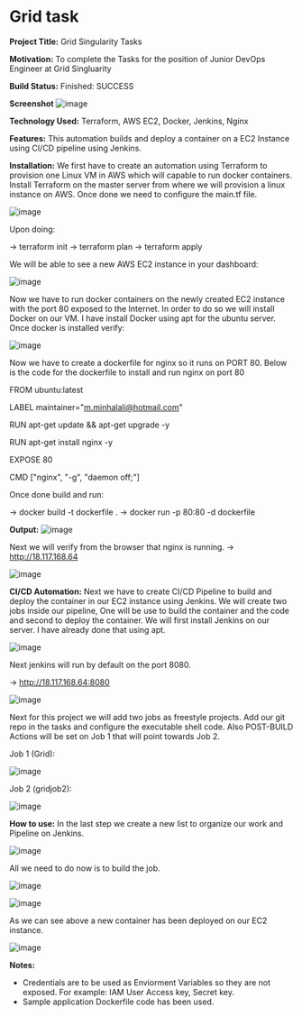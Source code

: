 # Grid task

**Project Title:**
Grid Singularity Tasks

**Motivation:**
To complete the Tasks for the position of Junior DevOps Engineer at Grid Singluarity

**Build Status:**
Finished: SUCCESS

**Screenshot**
![image](https://user-images.githubusercontent.com/46167355/123520502-7e8f7200-d6ca-11eb-9edf-674939a658c8.png)

**Technology Used:**
Terraform, AWS EC2, Docker, Jenkins, Nginx 

**Features:**
This automation builds and deploy a container on a EC2 Instance using CI/CD pipeline using Jenkins.

**Installation:**
We first have to create an automation using Terraform to provision one Linux VM in AWS which will capable to run docker containers.
Install Terraform on the master server from where we will provision a linux instance on AWS. Once done we need to configure the main.tf file. 

![image](https://user-images.githubusercontent.com/46167355/123520682-3de42880-d6cb-11eb-9958-29283f5651f1.png)

Upon doing:

-> terraform init
-> terraform plan
-> terraform apply 

We will be able to see a new AWS EC2 instance in your dashboard:

![image](https://user-images.githubusercontent.com/46167355/123520737-8bf92c00-d6cb-11eb-9e61-85667351b15f.png)

Now we have to run docker containers on the newly created EC2 instance with the port 80 exposed to the Internet. In order to do so we will install Docker on our VM. I have install Docker using apt for the ubuntu server. Once docker is installed verify:

![image](https://user-images.githubusercontent.com/46167355/123520821-2a858d00-d6cc-11eb-8888-f72cfa706d0e.png)

Now we have to create a dockerfile for nginx so it runs on PORT 80. Below is the code for the dockerfile to install and run nginx on port 80


FROM ubuntu:latest

LABEL maintainer="m.minhalali@hotmail.com"

RUN apt-get update && apt-get upgrade -y

RUN apt-get install nginx -y

EXPOSE 80

CMD ["nginx", "-g", "daemon off;"]


Once done build and run:

-> docker build -t dockerfile .
-> docker run -p 80:80 -d dockerfile

**Output:**
![image](https://user-images.githubusercontent.com/46167355/123520954-08403f00-d6cd-11eb-9c16-0497b7fab4fa.png)

Next we will verify from the browser that nginx is running. 
-> http://18.117.168.64

![image](https://user-images.githubusercontent.com/46167355/123520984-332a9300-d6cd-11eb-9c1a-a62001858c89.png)

**CI/CD Automation:**
Next we have to create CI/CD Pipeline to build and deploy the container in our EC2 instance using Jenkins. We will create two jobs inside our pipeline, One will be use to build the container and the code and second to deploy the container. We will first install Jenkins on our server. I have already done that using apt. 

![image](https://user-images.githubusercontent.com/46167355/123521489-5c005780-d6d0-11eb-92db-dd271995871d.png)


Next jenkins will run by default on the port 8080.

-> http://18.117.168.64:8080

![image](https://user-images.githubusercontent.com/46167355/123521111-0aef6400-d6ce-11eb-9d6a-7f690378ac66.png)

Next for this project we will add two jobs as freestyle projects. Add our git repo in the tasks and configure the executable shell code. Also POST-BUILD Actions will be set on Job 1 that will point towards Job 2. 

Job 1 (Grid):

![image](https://user-images.githubusercontent.com/46167355/123521247-e8aa1600-d6ce-11eb-810b-ec04f7f85bdb.png)

Job 2 (gridjob2):

![image](https://user-images.githubusercontent.com/46167355/123521260-feb7d680-d6ce-11eb-886e-21741abf820b.png)

**How to use:**
In the last step we create a new list to organize our work and Pipeline on Jenkins. 

![image](https://user-images.githubusercontent.com/46167355/123521300-3c1c6400-d6cf-11eb-9b2b-a607abdda1d2.png)

All we need to do now is to build the job.

![image](https://user-images.githubusercontent.com/46167355/123521337-7be34b80-d6cf-11eb-9ef1-7a61b6c26186.png)


![image](https://user-images.githubusercontent.com/46167355/123521359-9caba100-d6cf-11eb-97e6-e25e4328d079.png)

As we can see above a new container has been deployed on our EC2 instance. 

![image](https://user-images.githubusercontent.com/46167355/123521512-7e927080-d6d0-11eb-9965-6fed6ade32b3.png)


**Notes:** 
- Credentials are to be used as Enviorment Variables so they are not exposed. For example: IAM User Access key, Secret key.
- Sample application Dockerfile code has been used. 


